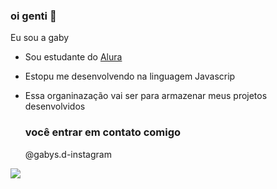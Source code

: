 ### oi genti 💓

Eu sou a gaby

- Sou estudante do [Alura](https://www.alura.com.br)
- Estopu me desenvolvendo na linguagem Javascrip
- Essa organinazação vai ser para armazenar meus projetos desenvolvidos

  ### você entrar em contato comigo

   @gabys.d-instagram

![](https://media1.tenor.com/m/8YITvwg5KlAAAAAd/luan-santana.gif)
  

